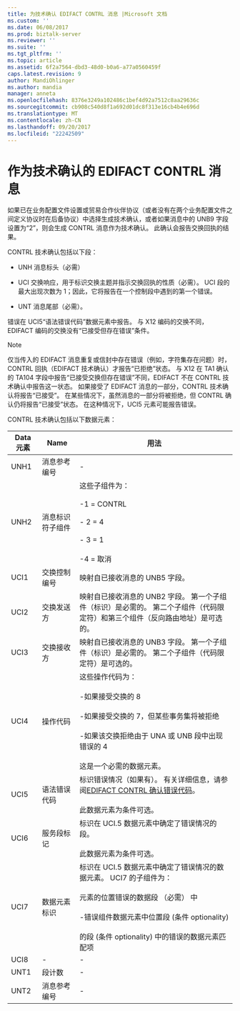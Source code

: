 ```yaml
---
title: 为技术确认 EDIFACT CONTRL 消息 |Microsoft 文档
ms.custom: ''
ms.date: 06/08/2017
ms.prod: biztalk-server
ms.reviewer: ''
ms.suite: ''
ms.tgt_pltfrm: ''
ms.topic: article
ms.assetid: 6f2a7564-dbd3-48d0-b0a6-a77a0560459f
caps.latest.revision: 9
author: MandiOhlinger
ms.author: mandia
manager: anneta
ms.openlocfilehash: 8376e3249a102486c1bef4d92a7512c8aa29636c
ms.sourcegitcommit: cb908c540d8f1a692d01dc8f313e16cb4b4e696d
ms.translationtype: MT
ms.contentlocale: zh-CN
ms.lasthandoff: 09/20/2017
ms.locfileid: "22242509"
---
```

# <a name="edifact-contrl-message-as-technical-acknowledgment"></a>作为技术确认的 EDIFACT CONTRL 消息
如果已在业务配置文件设置或贸易合作伙伴协议（或者没有在两个业务配置文件之间定义协议时在后备协议）中选择生成技术确认，或者如果消息中的 UNB9 字段设置为“2”，则会生成 CONTRL 消息作为技术确认。 此确认会报告交换回执的结果。  
  
 CONTRL 技术确认包括以下段：  
  
-   UNH 消息标头（必需）  
  
-   UCI 交换响应，用于标识交换主题并指示交换回执的性质（必需）。 UCI 段的最大出现次数为 1；因此，它将报告在一个控制段中遇到的第一个错误。  
  
-   UNT 消息尾部（必需）。  
  
 错误在 UCI5“语法错误代码”数据元素中报告。 与 X12 编码的交换不同，EDIFACT 编码的交换没有“已接受但存在错误”条件。  
  
> [!NOTE]
>  仅当传入的 EDIFACT 消息重复或信封中存在错误（例如，字符集存在问题）时，CONTRL 回执（EDIFACT 技术确认）才报告“已拒绝”状态。 与 X12 在 TA1 确认的 TA104 字段中报告“已接受交换但存在错误”不同，EDIFACT 不在 CONTRL 技术确认中报告这一状态。 如果接受了 EDIFACT 消息的一部分，CONTRL 技术确认将报告“已接受”。 在某些情况下，虽然消息的一部分将被拒绝，但 CONTRL 确认仍将报告“已接受”状态。 在这种情况下，UCI5 元素可能报告错误。  
  
 CONTRL 技术确认包括以下数据元素：  
  
|Data 元素|Name|用法|  
|------------------|----------|-----------|  
|UNH1|消息参考编号|-|  
|UNH2|消息标识符子组件|这些子组件为：<br /><br /> -1 = CONTRL<br /><br /> - 2 = 4<br /><br /> - 3 = 1<br /><br /> -4 = 取消|  
|UCI1|交换控制编号|映射自已接收消息的 UNB5 字段。|  
|UCI2|交换发送方|映射自已接收消息的 UNB2 字段。 第一个子组件（标识）是必需的。 第二个子组件（代码限定符）和第三个组件（反向路由地址）是可选的。|  
|UCI3|交换接收方|映射自已接收消息的 UNB3 字段。 第一个子组件（标识）是必需的。 第二个子组件（代码限定符）是可选的。|  
|UCI4|操作代码|这些操作代码为：<br /><br /> -如果接受交换的 8<br /><br /> -如果接受交换的 7，但某些事务集将被拒绝<br /><br /> -如果该交换拒绝由于 UNA 或 UNB 段中出现错误的 4<br /><br /> 这是一个必需的数据元素。|  
|UCI5|语法错误代码|标识错误情况（如果有）。 有关详细信息，请参阅[EDIFACT CONTRL 确认错误代码](../core/edifact-contrl-acknowledgment-error-codes.md)。<br /><br /> 此数据元素为条件可选。|  
|UCI6|服务段标记|标识在 UCI.5 数据元素中确定了错误情况的段。<br /><br /> 此数据元素为条件可选。|  
|UCI7|数据元素标识|标识在 UCI.5 数据元素中确定了错误情况的数据元素。 UCI7 的子组件为：<br /><br /> 元素的位置错误的数据段 （必需） 中<br /><br /> -错误组件数据元素中位置段 (条件 optionality)<br /><br /> 的段 (条件 optionality) 中的错误的数据元素匹配项|  
|UCI8|-|-|  
|UNT1|段计数|-|  
|UNT2|消息参考编号|-|